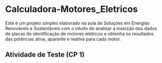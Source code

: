 # Calculadora-Motores_Eletricos
Este é um projeto simples elaborado na aula de Soluções em Energias Renováveis e Sustentáveis com o intuito de analisar a inserção dos dados de placas de identificação de motores eletricos e obtenha os resultados das potências ativa, aparente e reativa para cada motor. 

## Atividade de Teste (CP 1)

